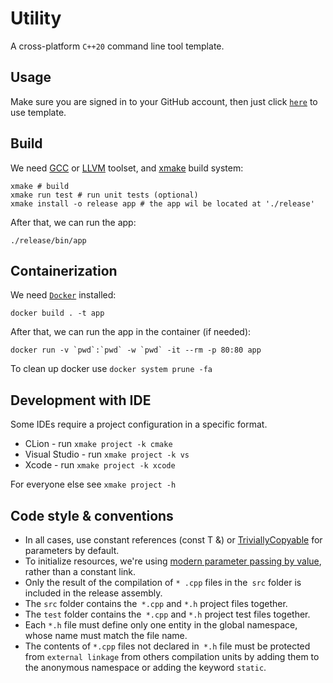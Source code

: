 # Utility

A cross-platform `C++20` command line tool template.

## Usage

Make sure you are signed in to your GitHub account, then just
click [`here`](https://github.com/demidko/utility/generate) to use template.

## Build

We need [GCC](https://gcc.gnu.org) or [LLVM](https://llvm.org) toolset, and [xmake](https://xmake.io) build system:

```shell
xmake # build
xmake run test # run unit tests (optional)
xmake install -o release app # the app wil be located at './release'
```

After that, we can run the app:

```shell
./release/bin/app
```

## Containerization

We need [`Docker`](https://www.docker.com/) installed:

```shell
docker build . -t app
```

After that, we can run the app in the container (if needed):

```shell
docker run -v `pwd`:`pwd` -w `pwd` -it --rm -p 80:80 app
```

To clean up docker use `docker system prune -fa`

## Development with IDE

Some IDEs require a project configuration in a specific format.

* CLion - run `xmake project -k cmake`
* Visual Studio - run `xmake project -k vs`
* Xcode - run `xmake project -k xcode`

For everyone else see `xmake project -h`

## Code style & conventions

* In all cases, use constant references (const T &)
  or [TriviallyCopyable](https://en.cppreference.com/w/cpp/named_req/TriviallyCopyable) for parameters by default.
* To initialize resources, we're using [modern parameter passing by value](https://habr.com/ru/post/460955/), rather
  than a constant link.
* Only the result of the compilation of `* .cpp` files in the` src` folder is included in the release assembly.
* The `src` folder contains the` *.cpp` and `*.h` project files together.
* The `test` folder contains the` *.cpp` and `*.h` project test files together.
* Each `*.h` file must define only one entity in the global namespace, whose name must match the file name.
* The contents of `*.cpp` files not declared in` *.h` file must be protected from `external linkage` from others
  compilation units by adding them to the anonymous namespace or adding the keyword `static`.